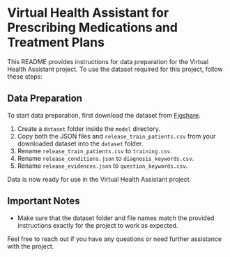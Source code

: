 # Virtual Health Assistant for Prescribing Medications and Treatment Plans

This README provides instructions for data preparation for the Virtual Health Assistant project. To use the dataset required for this project, follow these steps:

## Data Preparation

To start data preparation, first download the dataset from [Figshare](https://figshare.com/articles/dataset/DDXPlus_Dataset/20043374).

1. Create a `dataset` folder inside the `model` directory.
2. Copy both the JSON files and `release_train_patients.csv` from your downloaded dataset into the `dataset` folder.
3. Rename `release_train_patients.csv` to `training.csv`.
4. Rename `release_conditions.json` to `diagnosis_keywords.csv`.
5. Rename `release_evidences.json` to `question_keywords.csv`.

Data is now ready for use in the Virtual Health Assistant project.

## Important Notes

- Make sure that the dataset folder and file names match the provided instructions exactly for the project to work as expected.

Feel free to reach out if you have any questions or need further assistance with the project.
